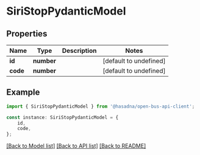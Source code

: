 # SiriStopPydanticModel


## Properties

Name | Type | Description | Notes
------------ | ------------- | ------------- | -------------
**id** | **number** |  | [default to undefined]
**code** | **number** |  | [default to undefined]

## Example

```typescript
import { SiriStopPydanticModel } from '@hasadna/open-bus-api-client';

const instance: SiriStopPydanticModel = {
    id,
    code,
};
```

[[Back to Model list]](../README.md#documentation-for-models) [[Back to API list]](../README.md#documentation-for-api-endpoints) [[Back to README]](../README.md)
